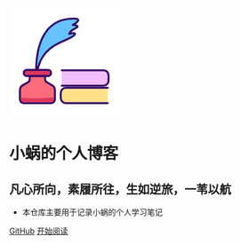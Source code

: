 ![logo](resource/logo.png)

# 小蜗的个人博客

## 凡心所向，素履所往，生如逆旅，一苇以航


- 本仓库主要用于记录小蜗的个人学习笔记

[GitHub](<https://github.com/xiaoawo/xiaoawo.github.io>)
[开始阅读](README.md)